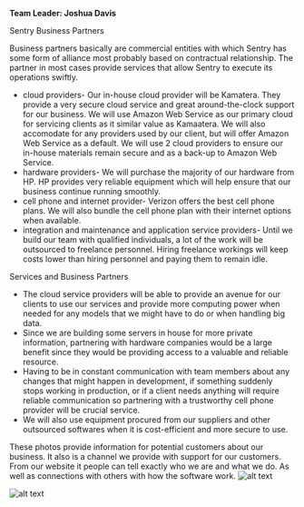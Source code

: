 
**Team Leader: Joshua Davis**

Sentry Business Partners

Business partners basically are commercial entities with which Sentry has some form of alliance most probably based on contractual relationship. The partner in most cases provide services that allow Sentry to execute its operations swiftly. 
  - cloud providers- Our in-house cloud provider will be Kamatera. They provide a very secure cloud service and great around-the-clock support for our business. We will use Amazon Web Service as our primary cloud for servicing clients as it similar value as Kamaatera. We will also accomodate for any providers used by our client, but will offer Amazon Web Service as a default. We will use 2 cloud providers to ensure our in-house materials remain secure and as a back-up to Amazon Web Service. 
  - hardware providers- We will purchase the majority of our hardware from HP. HP provides very reliable equipment which will help ensure that our business continue running smoothly. 
  - cell phone and internet provider- Verizon offers the best cell phone plans. We will also bundle the cell phone plan with their internet options when available.
  - integration and maintenance and application service providers- Until we build our team with qualified individuals, a lot of the work will be outsourced to freelance personnel. Hiring freelance workings will keep costs lower than hiring personnel and paying them to remain idle. 

Services and Business Partners

  - The cloud service providers will be able to provide an avenue for our clients to use our services and provide more computing power when needed for any models that we might have to do or when handling big data.
  - Since we are building some servers in house for more private information, partnering with hardware companies would be a large benefit since they would be providing access to a valuable and reliable resource.
  - Having to be in constant communication with team members about any changes that might happen in development, if something suddenly stops working in production, or if a client needs anything will require reliable communication so partnering with a trustworthy cell phone provider will be crucial service.
  - We will also use equipment procured from our suppliers and other outsourced softwares when it is cost-efficient and more secure to    use.


These photos provide information for potential customers about our business. It also is a channel we provide with support for our customers. From our website it people can tell exactly who we are and what we do. As well as connections with others with how the software work. 
![alt text](https://github.com/jinbe-808/OATs/blob/master/Layout1.jpg)

![alt text](https://github.com/jinbe-808/OATs/blob/master/Layout2.jpg)
